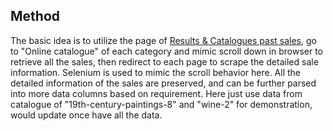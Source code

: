 ## Method

The basic idea is to utilize the page of <a href="https://www.kollerauktionen.ch/en/auctioncalendar-archive.htm">Results & Catalogues past sales</a>, go to "Online catalogue" of each category and mimic scroll down in browser to retrieve all the sales, then redirect to each page to scrape the detailed sale information. Selenium is used to mimic the scroll behavior here. All the detailed information of the sales are preserved, and can be further parsed into more data columns based on requirement. Here just use data from catalogue of "19th-century-paintings-8" and "wine-2" for demonstration, would update once have all the data.

